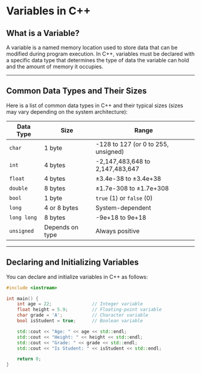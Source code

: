 # Variables in C++

## What is a Variable?

A variable is a named memory location used to store data that can be modified during program execution. In C++, variables must be declared with a specific data type that determines the type of data the variable can hold and the amount of memory it occupies.

---

## Common Data Types and Their Sizes

Here is a list of common data types in C++ and their typical sizes (sizes may vary depending on the system architecture):

| **Data Type** | **Size**        | **Range**                             |
|---------------|-----------------|---------------------------------------|
| `char`        | 1 byte          | -128 to 127 (or 0 to 255, unsigned)  |
| `int`         | 4 bytes         | -2,147,483,648 to 2,147,483,647      |
| `float`       | 4 bytes         | ±3.4e-38 to ±3.4e+38                 |
| `double`      | 8 bytes         | ±1.7e-308 to ±1.7e+308               |
| `bool`        | 1 byte          | `true` (1) or `false` (0)            |
| `long`        | 4 or 8 bytes    | System-dependent                     |
| `long long`   | 8 bytes         | -9e+18 to 9e+18                      |
| `unsigned`    | Depends on type | Always positive                      |

---

## Declaring and Initializing Variables

You can declare and initialize variables in C++ as follows:

```cpp
#include <iostream>

int main() {
    int age = 22;               // Integer variable
    float height = 5.9;         // Floating-point variable
    char grade = 'A';           // Character variable
    bool isStudent = true;      // Boolean variable

    std::cout << "Age: " << age << std::endl;
    std::cout << "Height: " << height << std::endl;
    std::cout << "Grade: " << grade << std::endl;
    std::cout << "Is Student: " << isStudent << std::endl;

    return 0;
}
